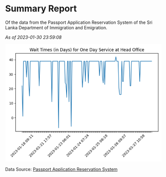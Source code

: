 # Summary Report

Of the data from the Passport Application Reservation System of the Sri Lanka Department of Immigration and Emigration.

*As of 2023-01-30 23:59:08*

![Wait Time Chart](summary.wait_time_chart.png)

Data Source: [Passport Application Reservation System](https://eservices.immigration.gov.lk:8443/appointment/pages/reservationApplication.xhtml)